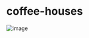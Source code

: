 # coffee-houses
![image](https://github.com/SeyunChung/coffee-house/assets/119281933/b7128bdc-62c8-4533-a56e-83f25bc4d894)
